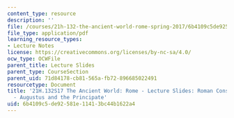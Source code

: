 ```yaml
---
content_type: resource
description: ''
file: /courses/21h-132-the-ancient-world-rome-spring-2017/6b4109c5de92581e11413bc44b1622a4_MIT21H_132S17_Augustus.pdf
file_type: application/pdf
learning_resource_types:
- Lecture Notes
license: https://creativecommons.org/licenses/by-nc-sa/4.0/
ocw_type: OCWFile
parent_title: Lecture Slides
parent_type: CourseSection
parent_uid: 71d84178-cb81-565a-fb72-896685022491
resourcetype: Document
title: '21H.132S17 The Ancient World: Rome - Lecture Slides: Roman Constitution II
  - Augustus and the Principate'
uid: 6b4109c5-de92-581e-1141-3bc44b1622a4
---
```

